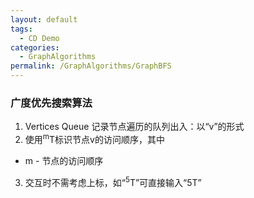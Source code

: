 ```yaml
---
layout: default
tags:
  - CD Demo
categories:
  - GraphAlgorithms
permalink: /GraphAlgorithms/GraphBFS
---
```

### 广度优先搜索算法
1. Vertices Queue 记录节点遍历的队列出入：以“v”的形式
2. 使用<sup>m</sup>T标识节点v的访问顺序，其中 
- m - 节点的访问顺序
3. 交互时不需考虑上标，如“<sup>5</sup>T”可直接输入“5T”